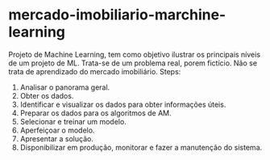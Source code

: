 # mercado-imobiliario-marchine-learning
Projeto de Machine Learning, tem como objetivo ilustrar os principais níveis de um projeto de ML. Trata-se de um problema real, porem fictício. Não se trata de aprendizado do mercado imobiliário.
Steps:
1. Analisar o panorama geral.
2. Obter os dados.
3. Identificar e visualizar os dados para obter informações úteis.
4. Preparar os dados para os algoritmos de AM.
5. Selecionar e treinar um modelo.
6. Aperfeiçoar o modelo.
7. Apresentar a solução.
8. Disponibilizar em produção, monitorar e fazer a manutenção do sistema.
